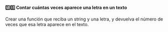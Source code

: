 <strong>1️⃣5️⃣ Contar cuántas veces aparece una letra en un texto</strong>

Crear una función que reciba un string y una letra, y devuelva el número de veces que esa letra aparece en el texto.